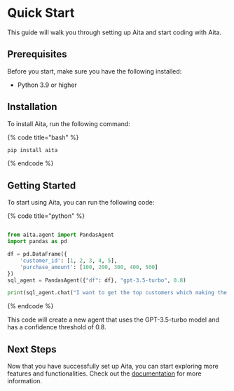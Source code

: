 
# Quick Start

This guide will walk you through setting up Aita and start coding with Aita.

## Prerequisites

Before you start, make sure you have the following installed:

- Python 3.9 or higher

## Installation

To install Aita, run the following command:

{% code title="bash" %}
```bash
pip install aita
```
{% endcode %}

## Getting Started

To start using Aita, you can run the following code:

{% code title="python" %}
```python

from aita.agent import PandasAgent
import pandas as pd

df = pd.DataFrame({
    'customer_id': [1, 2, 3, 4, 5],
    'purchase_amount': [100, 200, 300, 400, 500]
})
sql_agent = PandasAgent({"df": df}, "gpt-3.5-turbo", 0.8)

print(sql_agent.chat("I want to get the top customers which making the most purchases"))
```
{% endcode %}

This code will create a new agent that uses the GPT-3.5-turbo model and has a confidence threshold of 0.8.

## Next Steps

Now that you have successfully set up Aita, you can start exploring more features and functionalities. Check out the [documentation](https://docs.aita.dev) for more information.